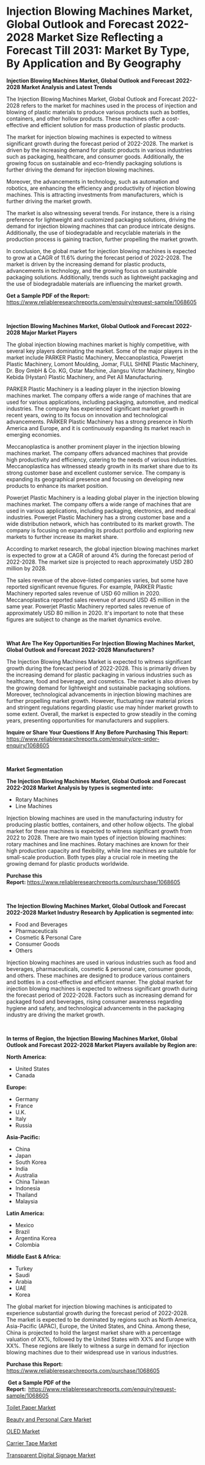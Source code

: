 <p><h1>Injection Blowing Machines Market, Global Outlook and Forecast 2022-2028 Market Size Reflecting a Forecast Till 2031: Market By Type, By Application and By Geography</h1></p><p><strong>Injection Blowing Machines Market, Global Outlook and Forecast 2022-2028 Market Analysis and Latest Trends</strong></p>
<p><p>The Injection Blowing Machines Market, Global Outlook and Forecast 2022-2028 refers to the market for machines used in the process of injection and blowing of plastic materials to produce various products such as bottles, containers, and other hollow products. These machines offer a cost-effective and efficient solution for mass production of plastic products.</p><p>The market for injection blowing machines is expected to witness significant growth during the forecast period of 2022-2028. The market is driven by the increasing demand for plastic products in various industries such as packaging, healthcare, and consumer goods. Additionally, the growing focus on sustainable and eco-friendly packaging solutions is further driving the demand for injection blowing machines.</p><p>Moreover, the advancements in technology, such as automation and robotics, are enhancing the efficiency and productivity of injection blowing machines. This is attracting investments from manufacturers, which is further driving the market growth.</p><p>The market is also witnessing several trends. For instance, there is a rising preference for lightweight and customized packaging solutions, driving the demand for injection blowing machines that can produce intricate designs. Additionally, the use of biodegradable and recyclable materials in the production process is gaining traction, further propelling the market growth.</p><p>In conclusion, the global market for injection blowing machines is expected to grow at a CAGR of 11.6% during the forecast period of 2022-2028. The market is driven by the increasing demand for plastic products, advancements in technology, and the growing focus on sustainable packaging solutions. Additionally, trends such as lightweight packaging and the use of biodegradable materials are influencing the market growth.</p></p>
<p><strong>Get a Sample PDF of the Report:&nbsp;</strong> <a href="https://www.reliableresearchreports.com/enquiry/request-sample/1068605">https://www.reliableresearchreports.com/enquiry/request-sample/1068605</a></p>
<p>&nbsp;</p>
<p><strong>Injection Blowing Machines Market, Global Outlook and Forecast 2022-2028 Major Market Players</strong></p>
<p><p>The global injection blowing machines market is highly competitive, with several key players dominating the market. Some of the major players in the market include PARKER Plastic Machinery, Meccanoplastica, Powerjet Plastic Machinery, Lomont Moulding, Jomar, FULL SHINE Plastic Machinery, Dr. Boy GmbH & Co. KG, Ostar Machine, Jiangsu Victor Machinery, Ningbo Kebida (Hystan) Plastic Machinery, and Pet All Manufacturing.</p><p>PARKER Plastic Machinery is a leading player in the injection blowing machines market. The company offers a wide range of machines that are used for various applications, including packaging, automotive, and medical industries. The company has experienced significant market growth in recent years, owing to its focus on innovation and technological advancements. PARKER Plastic Machinery has a strong presence in North America and Europe, and it is continuously expanding its market reach in emerging economies.</p><p>Meccanoplastica is another prominent player in the injection blowing machines market. The company offers advanced machines that provide high productivity and efficiency, catering to the needs of various industries. Meccanoplastica has witnessed steady growth in its market share due to its strong customer base and excellent customer service. The company is expanding its geographical presence and focusing on developing new products to enhance its market position.</p><p>Powerjet Plastic Machinery is a leading global player in the injection blowing machines market. The company offers a wide range of machines that are used in various applications, including packaging, electronics, and medical industries. Powerjet Plastic Machinery has a strong customer base and a wide distribution network, which has contributed to its market growth. The company is focusing on expanding its product portfolio and exploring new markets to further increase its market share.</p><p>According to market research, the global injection blowing machines market is expected to grow at a CAGR of around 4% during the forecast period of 2022-2028. The market size is projected to reach approximately USD 280 million by 2028.</p><p>The sales revenue of the above-listed companies varies, but some have reported significant revenue figures. For example, PARKER Plastic Machinery reported sales revenue of USD 60 million in 2020. Meccanoplastica reported sales revenue of around USD 45 million in the same year. Powerjet Plastic Machinery reported sales revenue of approximately USD 80 million in 2020. It's important to note that these figures are subject to change as the market dynamics evolve.</p></p>
<p>&nbsp;</p>
<p><strong>What Are The Key Opportunities For Injection Blowing Machines Market, Global Outlook and Forecast 2022-2028 Manufacturers?</strong></p>
<p><p>The Injection Blowing Machines Market is expected to witness significant growth during the forecast period of 2022-2028. This is primarily driven by the increasing demand for plastic packaging in various industries such as healthcare, food and beverage, and cosmetics. The market is also driven by the growing demand for lightweight and sustainable packaging solutions. Moreover, technological advancements in injection blowing machines are further propelling market growth. However, fluctuating raw material prices and stringent regulations regarding plastic use may hinder market growth to some extent. Overall, the market is expected to grow steadily in the coming years, presenting opportunities for manufacturers and suppliers.</p></p>
<p><strong>Inquire or Share Your Questions If Any Before Purchasing This Report:</strong> <a href="https://www.reliableresearchreports.com/enquiry/pre-order-enquiry/1068605">https://www.reliableresearchreports.com/enquiry/pre-order-enquiry/1068605</a></p>
<p>&nbsp;</p>
<p><strong>Market Segmentation</strong></p>
<p><strong>The Injection Blowing Machines Market, Global Outlook and Forecast 2022-2028 Market Analysis by types is segmented into:</strong></p>
<p><ul><li>Rotary Machines</li><li>Line Machines</li></ul></p>
<p><p>Injection blowing machines are used in the manufacturing industry for producing plastic bottles, containers, and other hollow objects. The global market for these machines is expected to witness significant growth from 2022 to 2028. There are two main types of injection blowing machines: rotary machines and line machines. Rotary machines are known for their high production capacity and flexibility, while line machines are suitable for small-scale production. Both types play a crucial role in meeting the growing demand for plastic products worldwide.</p></p>
<p><strong>Purchase this Report:&nbsp;</strong><a href="https://www.reliableresearchreports.com/purchase/1068605">https://www.reliableresearchreports.com/purchase/1068605</a></p>
<p>&nbsp;</p>
<p><strong>The Injection Blowing Machines Market, Global Outlook and Forecast 2022-2028 Market Industry Research by Application is segmented into:</strong></p>
<p><ul><li>Food and Beverages</li><li>Pharmaceuticals</li><li>Cosmetic & Personal Care</li><li>Consumer Goods</li><li>Others</li></ul></p>
<p><p>Injection blowing machines are used in various industries such as food and beverages, pharmaceuticals, cosmetic & personal care, consumer goods, and others. These machines are designed to produce various containers and bottles in a cost-effective and efficient manner. The global market for injection blowing machines is expected to witness significant growth during the forecast period of 2022-2028. Factors such as increasing demand for packaged food and beverages, rising consumer awareness regarding hygiene and safety, and technological advancements in the packaging industry are driving the market growth.</p></p>
<p>&nbsp;</p>
<p><strong>In terms of Region, the Injection Blowing Machines Market, Global Outlook and Forecast 2022-2028 Market Players available by Region are:</strong></p>
<p>
    <p> <strong> North America: </strong>
        <ul>
            <li>United States</li>
            <li>Canada</li>
        </ul>
        </p> 
    <p> <strong> Europe: </strong>
        <ul>
            <li>Germany</li>
            <li>France</li>
            <li>U.K.</li>
            <li>Italy</li>
            <li>Russia</li>
        </ul>
        </p> 
    <p> <strong> Asia-Pacific: </strong>
        <ul>
            <li>China</li>
            <li>Japan</li>
            <li>South Korea</li>
            <li>India</li>
            <li>Australia</li>
            <li>China Taiwan</li>
            <li>Indonesia</li>
            <li>Thailand</li>
            <li>Malaysia</li>
        </ul>
        </p> 
    <p> <strong> Latin America: </strong>
        <ul>
            <li>Mexico</li>
            <li>Brazil</li>
            <li>Argentina Korea</li>
            <li>Colombia</li>
        </ul>
        </p> 
    <p> <strong> Middle East & Africa: </strong>
        <ul>
            <li>Turkey</li>
            <li>Saudi</li>
            <li>Arabia</li>
            <li>UAE</li>
            <li>Korea</li>
        </ul>
    </p>
    </p>
<p><p>The global market for injection blowing machines is anticipated to experience substantial growth during the forecast period of 2022-2028. The market is expected to be dominated by regions such as North America, Asia-Pacific (APAC), Europe, the United States, and China. Among these, China is projected to hold the largest market share with a percentage valuation of XX%, followed by the United States with XX% and Europe with XX%. These regions are likely to witness a surge in demand for injection blowing machines due to their widespread use in various industries.</p></p>
<p><strong>Purchase this Report: </strong><a href="https://www.reliableresearchreports.com/purchase/1068605">https://www.reliableresearchreports.com/purchase/1068605</a></p>
<p>&nbsp;<strong>Get a Sample PDF of the Report:&nbsp;&nbsp;</strong><a href="https://www.reliableresearchreports.com/enquiry/request-sample/1068605">https://www.reliableresearchreports.com/enquiry/request-sample/1068605</a></p>
<p><strong></strong></p>
<p><p><a href="https://medium.com/@cathymaggio/toilet-paper-market-competitive-analysis-market-trends-and-forecast-to-2031-c5239c6fbc94">Toilet Paper Market</a></p><p><a href="https://medium.com/@cathymaggio/beauty-and-personal-care-market-the-key-to-successful-business-strategy-forecast-till-2031-032d0fb5033d">Beauty and Personal Care Market</a></p><p><a href="https://medium.com/@isidrowolff1966/oled-market-size-and-market-trends-complete-industry-overview-2024-to-2031-86956067ebfd">OLED Market</a></p><p><a href="https://medium.com/@isidrowolff1966/carrier-tape-market-furnishes-information-on-market-share-market-trends-and-market-growth-450e9932ba02">Carrier Tape Market</a></p><p><a href="https://medium.com/@isidrowolff1966/transparent-digital-signage-market-insights-into-market-cagr-market-trends-and-growth-strategies-df3dbef50ed9">Transparent Digital Signage Market</a></p></p>